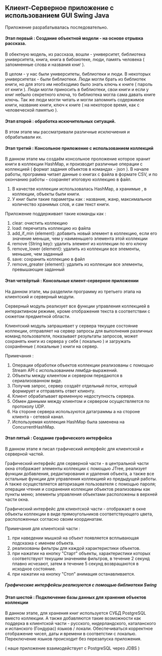 <h2> Клиент-Серверное приложение с использованием GUI Swing Java </h2>

Приложение разрабатывалась последовательно.

<h4> Этап первый : Создание объектной модели - на основе отрывка рассказа. </h4>

В обектную модель, из рассказа, вошли - университет, библиотека университета, книга, книга в бибоиотеке, люди, память человека ( запомненные слова и названия книг ). 

В целом - у нас были университеты, библиотеки и люди. В некоторых университетах - были библиотеки. Люди могли брать из библиотек книги, но для этого им необходимо было знать ключь к книге ( пароль от книги ). Люди могли приносить в библиотеки, свои книги и если у книг небыло секретного ключа, то библиотека могла сама давать книге ключь. Так же люди могли читать и могли запомнить содержимое книги, название книги, ключ к книге ( на некоторое время, как с человеческой памятью ).

<h4> Этап второй : обработка искючительных ситуаций. </h4>

В этом этапе мы рассматривали различные исключиения и обрабатывали их.

<h4> Этап третий : Консольное приложение с использованием коллекций </h4>

В данном этапе мы создаём консольное проложение которое хранит книги в коллекции HashMap, и производит различные операции с коллекцией ( формат задания объектов в командах - json ). В начале работы, программа читает данные о книгах с файла в формате CSV, и по окончанию работы - сохраняет итоговую коллекцию в файл.

1) В качестве коллекции использовалась HashMap, а хранимые , в коллекции, объекты были книги.
2) У книг были такие параметры как : название, жанр, максимальное количество хранимых слов, и сам текст книги.

Приложение поддерживает такие команды как :
1)    clear: очистить коллекцию
2)    load: перечитать коллекцию из файла
3)    add_if_min {element}: добавить новый элемент в коллекцию, если его значение меньше, чем у наименьшего элемента этой коллекции
4)    remove {String key}: удалить элемент из коллекции по его ключу
5)    remove_lower {element}: удалить из коллекции все элементы, меньшие, чем заданный
6)    save: сохранить коллекцию в файл
7)    remove_greater {element}: удалить из коллекции все элементы, превышающие заданный

<h4> Этап четвёртый : Консольные клиент-серверное приложении </h4>

На данном этапе, мы разделили программу из третьего этапа на клиентский и серверный модули. 

Серверный модуль реализует все функции управления коллекцией в интерактивном режиме, кроме отображения текста в соответствии с сюжетом предметной области. 

Клиентский модуль запрашивает у сервера текущее состояние коллекции, отправляет на сервер запросы для выполнения различных команд пользователя, показывает результаты запросов, может сохранять книги из сервера у себя ( локально ) и загружать сохранённые ( локальные ) книги на сервер.

 Примечания :
 
1) Операции обработки объектов коллекции реализованы с помощью Stream API с использованием лямбда-выражений.
2) Объекты между клиентом и сервером передаются в сериализованном виде.
3) Получив запрос, сервер создаёт отдельный поток, который формирует и отправлять ответ клиенту.
4) Клиент обрабатывает временную недоступность сервера.
5) Обмен данными между клиентом и сервером осуществляется по протоколу UDP.
6) На стороне сервера используются датаграммы а на стороне клиента - сетевой канал.
7) Используемая коллекция HashMap была заменена на ConcurrentHashMap.

<h4> Этап пятый : Создание графического интерфейса </h4>

В данном этапе я писал графический интерфейс для клиентской и серверной частей. 

Графический интерфейс для серверной части - в центральной части окна отображает элементы коллекции с помощью JTree, реализует функции добавления, редактирования и удаления объекта, а также все остальные функции для управления коллекцией из предыдущей работы. А также  осуществляется авторизация пользователя с помощью пароля; операции чтения и сохранения коллекции объектов реализованы как пункты меню; элементы управления объектами расположены в верхней части окна.

Графический интерфейс для клиентской части - отображает в окне объекты коллекции в виде прямоугольников соответствующего цвета, расположенных согласно своим координатам.

  Примечания для клиентской части :
  
1) при наведении мышкой на объект появляется всплывающая подсказка с именем объекта.
2) реализованы фильтры для каждой характеристики объектов.
3) при нажатии на кнопку "Старт" объекты, характеристики которых соответствуют текущим значениям фильтров, в течение 2 секунд плавно исчезают, затем в течение 5 секунд возвращаются в исходное состояние.
4) при нажатии на кнопку "Стоп" анимация останавливается.
    
<h5> Графические интерфейсы реализуются с помощью библиотеки Swing  </h5>
   
 <h4> Этап шестой : Подключение базы данных для хранения объектов коллекции </h4>
 
 В данном этапе, для хранения книг используется СУБД PostgreSQL вместо коллекции. А также добавляются такие возможности как поддерка в клиентской части - русского, нидерландского, каталанского и испанского (Гондурас) языков / локали. Обеспечиваться корректное отображение чисел, даты и времени в соответстии с локалью. Переключение языков происходит без перезапуска приложения.

( наше приложение взаимодействует с PostgreSQL через JDBS )
